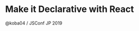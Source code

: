 <!-- classes: title -->

<!-- note
Good evening everyone!
My name is Toru Kobayashi.
I'm here to show you how to "Make it Declrative with React"

I'm sure that many developers use React to build single page applications.
But you might not know that React has some interesting usecases other than for building user interfaces.
I'm going to show you some ideas using React, which I've learned while contributing to React.

Before going over the agenda, I'd like to quickly introduce myself in more detail.
-->

# Make it Declarative with React

@koba04 / JSConf JP 2019